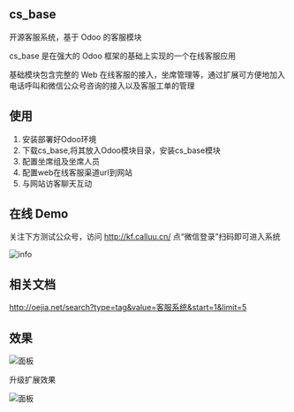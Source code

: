 ## cs_base
开源客服系统，基于 Odoo 的客服模块

cs_base 是在强大的 Odoo 框架的基础上实现的一个在线客服应用

基础模块包含完整的 Web 在线客服的接入，坐席管理等，通过扩展可方便地加入电话呼叫和微信公众号咨询的接入以及客服工单的管理

## 使用
1. 安装部署好Odoo环境
2. 下载cs_base,将其放入Odoo模块目录，安装cs_base模块
3. 配置坐席组及坐席人员
4. 配置web在线客服渠道url到网站
5. 与网站访客聊天互动

## 在线 Demo

关注下方测试公众号，访问 http://kf.calluu.cn/ 点“微信登录”扫码即可进入系统

![info](http://oejia.net/files/201811/23151148085.jpeg)

## 相关文档
http://oejia.net/search?type=tag&value=客服系统&start=1&limit=5


## 效果

![面板](http://oejia.net/files/201809/20200556639.jpeg)

升级扩展效果

![面板](http://oejia.net/files/201811/23164123816.jpeg)

